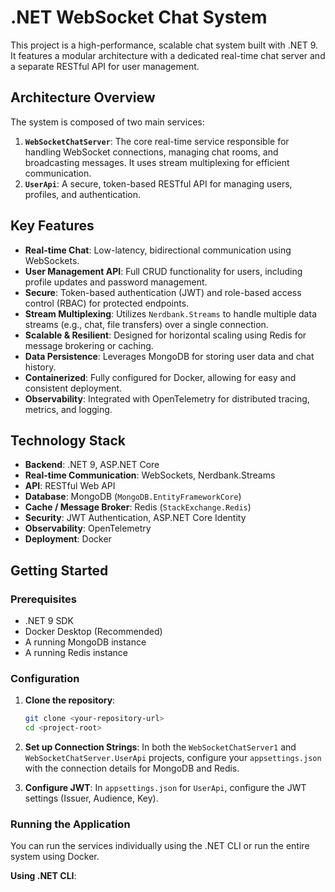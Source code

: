 # .NET WebSocket Chat System

This project is a high-performance, scalable chat system built with .NET 9. It features a modular architecture with a dedicated real-time chat server and a separate RESTful API for user management.

## Architecture Overview

The system is composed of two main services:

1.  **`WebSocketChatServer`**: The core real-time service responsible for handling WebSocket connections, managing chat rooms, and broadcasting messages. It uses stream multiplexing for efficient communication.
2.  **`UserApi`**: A secure, token-based RESTful API for managing users, profiles, and authentication.

## Key Features

*   **Real-time Chat**: Low-latency, bidirectional communication using WebSockets.
*   **User Management API**: Full CRUD functionality for users, including profile updates and password management.
*   **Secure**: Token-based authentication (JWT) and role-based access control (RBAC) for protected endpoints.
*   **Stream Multiplexing**: Utilizes `Nerdbank.Streams` to handle multiple data streams (e.g., chat, file transfers) over a single connection.
*   **Scalable & Resilient**: Designed for horizontal scaling using Redis for message brokering or caching.
*   **Data Persistence**: Leverages MongoDB for storing user data and chat history.
*   **Containerized**: Fully configured for Docker, allowing for easy and consistent deployment.
*   **Observability**: Integrated with OpenTelemetry for distributed tracing, metrics, and logging.

## Technology Stack

*   **Backend**: .NET 9, ASP.NET Core
*   **Real-time Communication**: WebSockets, Nerdbank.Streams
*   **API**: RESTful Web API
*   **Database**: MongoDB (`MongoDB.EntityFrameworkCore`)
*   **Cache / Message Broker**: Redis (`StackExchange.Redis`)
*   **Security**: JWT Authentication, ASP.NET Core Identity
*   **Observability**: OpenTelemetry
*   **Deployment**: Docker

## Getting Started

### Prerequisites

*   .NET 9 SDK
*   Docker Desktop (Recommended)
*   A running MongoDB instance
*   A running Redis instance

### Configuration

1.  **Clone the repository**:
    ```sh
    git clone <your-repository-url>
    cd <project-root>
    ```

2.  **Set up Connection Strings**:
    In both the `WebSocketChatServer1` and `WebSocketChatServer.UserApi` projects, configure your `appsettings.json` with the connection details for MongoDB and Redis.

3.  **Configure JWT**:
    In `appsettings.json` for `UserApi`, configure the JWT settings (Issuer, Audience, Key).

### Running the Application

You can run the services individually using the .NET CLI or run the entire system using Docker.

**Using .NET CLI**:
